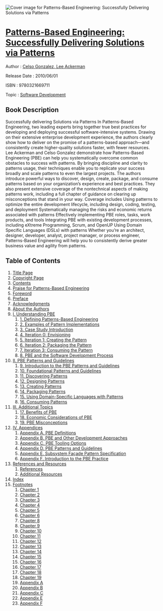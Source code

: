 ![Cover image for Patterns-Based Engineering: Successfully Delivering Solutions via Patterns](https://imgdetail.ebookreading.net/cover/cover/software_development/EB9780321669711.jpg)

[Patterns-Based Engineering: Successfully Delivering Solutions via Patterns](https://ebookreading.net/view/book/Patterns-Based+Engineering%3A+Successfully+Delivering+Solutions+via+Patterns-EB9780321669711_1.html "Patterns-Based Engineering: Successfully Delivering Solutions via Patterns")
====================================================================================================================

Author : [Celso Gonzalez](https://ebookreading.net/search/author/Celso+Gonzalez),[ Lee Ackerman](https://ebookreading.net/search/author/+Lee+Ackerman)

Release Date : 2010/06/01

ISBN : 9780321669711

Topic : [Software Development](https://ebookreading.net/search/category/software-development)

Book Description
-----------------

Successfully delivering Solutions via Patterns
In Patterns-Based Engineering, two leading experts bring together true best practices for developing and deploying successful software-intensive systems. Drawing on their extensive enterprise development experience, the authors clearly show how to deliver on the promise of a patterns-based approach—and consistently create higher-quality solutions faster, with fewer resources.
Lee Ackerman and Celso Gonzalez demonstrate how Patterns-Based Engineering (PBE) can help you systematically overcome common obstacles to success with patterns. By bringing discipline and clarity to patterns usage, their techniques enable you to replicate your success broadly and scale patterns to even the largest projects.
The authors introduce powerful ways to discover, design, create, package, and consume patterns based on your organization’s experience and best practices. They also present extensive coverage of the nontechnical aspects of making patterns work, including a full chapter of guidance on clearing up misconceptions that stand in your way. Coverage includes
Using patterns to optimize the entire development lifecycle, including design, coding, testing, and deployment
Systematically managing the risks and economic returns associated with patterns
Effectively implementing PBE roles, tasks, work products, and tools
Integrating PBE with existing development processes, including eXtreme Programming, Scrum, and OpenUP
Using Domain Specific Languages (DSLs) with patterns
Whether you’re an architect, designer, developer, analyst, project manager, or process engineer, Patterns-Based Engineering will help you to consistently derive greater business value and agility from patterns.
              
Table of Contents
-----------------

1. [Title Page](https://ebookreading.net/view/book/Patterns-Based+Engineering%3A+Successfully+Delivering+Solutions+via+Patterns-EB9780321669711_3.html)
1. [Copyright Page](https://ebookreading.net/view/book/Patterns-Based+Engineering%3A+Successfully+Delivering+Solutions+via+Patterns-EB9780321669711_4.html)
1. [Contents](https://ebookreading.net/view/book/Patterns-Based+Engineering%3A+Successfully+Delivering+Solutions+via+Patterns-EB9780321669711_6.html)
1. [Praise for Patterns-Based Engineering](https://ebookreading.net/view/book/Patterns-Based+Engineering%3A+Successfully+Delivering+Solutions+via+Patterns-EB9780321669711_2.html)
1. [Foreword](https://ebookreading.net/view/book/Patterns-Based+Engineering%3A+Successfully+Delivering+Solutions+via+Patterns-EB9780321669711_7.html)
1. [Preface](https://ebookreading.net/view/book/Patterns-Based+Engineering%3A+Successfully+Delivering+Solutions+via+Patterns-EB9780321669711_8.html)
1. [Acknowledgments](https://ebookreading.net/view/book/Patterns-Based+Engineering%3A+Successfully+Delivering+Solutions+via+Patterns-EB9780321669711_9.html)
1. [About the Authors](https://ebookreading.net/view/book/Patterns-Based+Engineering%3A+Successfully+Delivering+Solutions+via+Patterns-EB9780321669711_10.html)
1. [I. Understanding PBE](https://ebookreading.net/view/book/Patterns-Based+Engineering%3A+Successfully+Delivering+Solutions+via+Patterns-EB9780321669711_11.html)
    1. [1. Defining Patterns-Based Engineering](https://ebookreading.net/view/book/Patterns-Based+Engineering%3A+Successfully+Delivering+Solutions+via+Patterns-EB9780321669711_12.html)
    1. [2. Examples of Pattern Implementations](https://ebookreading.net/view/book/Patterns-Based+Engineering%3A+Successfully+Delivering+Solutions+via+Patterns-EB9780321669711_13.html)
    1. [3. Case Study Introduction](https://ebookreading.net/view/book/Patterns-Based+Engineering%3A+Successfully+Delivering+Solutions+via+Patterns-EB9780321669711_14.html)
    1. [4. Iteration 0: Envisioning](https://ebookreading.net/view/book/Patterns-Based+Engineering%3A+Successfully+Delivering+Solutions+via+Patterns-EB9780321669711_15.html)
    1. [5. Iteration 1: Creating the Pattern](https://ebookreading.net/view/book/Patterns-Based+Engineering%3A+Successfully+Delivering+Solutions+via+Patterns-EB9780321669711_16.html)
    1. [6. Iteration 2: Packaging the Pattern](https://ebookreading.net/view/book/Patterns-Based+Engineering%3A+Successfully+Delivering+Solutions+via+Patterns-EB9780321669711_17.html)
    1. [7. Iteration 3: Consuming the Pattern](https://ebookreading.net/view/book/Patterns-Based+Engineering%3A+Successfully+Delivering+Solutions+via+Patterns-EB9780321669711_18.html)
    1. [8. PBE and the Software Development Process](https://ebookreading.net/view/book/Patterns-Based+Engineering%3A+Successfully+Delivering+Solutions+via+Patterns-EB9780321669711_19.html)
1. [II. PBE Patterns and Guidelines](https://ebookreading.net/view/book/Patterns-Based+Engineering%3A+Successfully+Delivering+Solutions+via+Patterns-EB9780321669711_20.html)
    1. [9. Introduction to the PBE Patterns and Guidelines](https://ebookreading.net/view/book/Patterns-Based+Engineering%3A+Successfully+Delivering+Solutions+via+Patterns-EB9780321669711_21.html)
    1. [10. Foundational Patterns and Guidelines](https://ebookreading.net/view/book/Patterns-Based+Engineering%3A+Successfully+Delivering+Solutions+via+Patterns-EB9780321669711_22.html)
    1. [11. Discovering Patterns](https://ebookreading.net/view/book/Patterns-Based+Engineering%3A+Successfully+Delivering+Solutions+via+Patterns-EB9780321669711_23.html)
    1. [12. Designing Patterns](https://ebookreading.net/view/book/Patterns-Based+Engineering%3A+Successfully+Delivering+Solutions+via+Patterns-EB9780321669711_24.html)
    1. [13. Creating Patterns](https://ebookreading.net/view/book/Patterns-Based+Engineering%3A+Successfully+Delivering+Solutions+via+Patterns-EB9780321669711_25.html)
    1. [14. Packaging Patterns](https://ebookreading.net/view/book/Patterns-Based+Engineering%3A+Successfully+Delivering+Solutions+via+Patterns-EB9780321669711_26.html)
    1. [15. Using Domain-Specific Languages with Patterns](https://ebookreading.net/view/book/Patterns-Based+Engineering%3A+Successfully+Delivering+Solutions+via+Patterns-EB9780321669711_27.html)
    1. [16. Consuming Patterns](https://ebookreading.net/view/book/Patterns-Based+Engineering%3A+Successfully+Delivering+Solutions+via+Patterns-EB9780321669711_28.html)
1. [III. Additional Topics](https://ebookreading.net/view/book/Patterns-Based+Engineering%3A+Successfully+Delivering+Solutions+via+Patterns-EB9780321669711_29.html)
    1. [17. Benefits of PBE](https://ebookreading.net/view/book/Patterns-Based+Engineering%3A+Successfully+Delivering+Solutions+via+Patterns-EB9780321669711_30.html)
    1. [18. Economic Considerations of PBE](https://ebookreading.net/view/book/Patterns-Based+Engineering%3A+Successfully+Delivering+Solutions+via+Patterns-EB9780321669711_31.html)
    1. [19. PBE Misconceptions](https://ebookreading.net/view/book/Patterns-Based+Engineering%3A+Successfully+Delivering+Solutions+via+Patterns-EB9780321669711_32.html)
1. [IV. Appendices](https://ebookreading.net/view/book/Patterns-Based+Engineering%3A+Successfully+Delivering+Solutions+via+Patterns-EB9780321669711_33.html)
    1. [Appendix A. PBE Definitions](https://ebookreading.net/view/book/Patterns-Based+Engineering%3A+Successfully+Delivering+Solutions+via+Patterns-EB9780321669711_34.html)
    1. [Appendix B. PBE and Other Development Approaches](https://ebookreading.net/view/book/Patterns-Based+Engineering%3A+Successfully+Delivering+Solutions+via+Patterns-EB9780321669711_35.html)
    1. [Appendix C. PBE Tooling Options](https://ebookreading.net/view/book/Patterns-Based+Engineering%3A+Successfully+Delivering+Solutions+via+Patterns-EB9780321669711_36.html)
    1. [Appendix D. PBE Patterns and Guidelines](https://ebookreading.net/view/book/Patterns-Based+Engineering%3A+Successfully+Delivering+Solutions+via+Patterns-EB9780321669711_37.html)
    1. [Appendix E. Subsystem Façade Pattern Specification](https://ebookreading.net/view/book/Patterns-Based+Engineering%3A+Successfully+Delivering+Solutions+via+Patterns-EB9780321669711_38.html)
    1. [Appendix F. Introduction to the PBE Practice](https://ebookreading.net/view/book/Patterns-Based+Engineering%3A+Successfully+Delivering+Solutions+via+Patterns-EB9780321669711_39.html)
1. [References and Resources](https://ebookreading.net/view/book/Patterns-Based+Engineering%3A+Successfully+Delivering+Solutions+via+Patterns-EB9780321669711_40.html)
    1. [References](https://ebookreading.net/view/book/Patterns-Based+Engineering%3A+Successfully+Delivering+Solutions+via+Patterns-EB9780321669711_40.html#bib01div01)
    1. [Additional Resources](https://ebookreading.net/view/book/Patterns-Based+Engineering%3A+Successfully+Delivering+Solutions+via+Patterns-EB9780321669711_40.html#bib01div02)
1. [Index](https://ebookreading.net/view/book/Patterns-Based+Engineering%3A+Successfully+Delivering+Solutions+via+Patterns-EB9780321669711_41.html)
1. [Footnotes](https://ebookreading.net/view/book/Patterns-Based+Engineering%3A+Successfully+Delivering+Solutions+via+Patterns-EB9780321669711_42.html)
    1. [Chapter 1](https://ebookreading.net/view/book/Patterns-Based+Engineering%3A+Successfully+Delivering+Solutions+via+Patterns-EB9780321669711_42.html#ftn.ch01fn01)
    1. [Chapter 2](https://ebookreading.net/view/book/Patterns-Based+Engineering%3A+Successfully+Delivering+Solutions+via+Patterns-EB9780321669711_42.html#ftn.ch02fn01)
    1. [Chapter 3](https://ebookreading.net/view/book/Patterns-Based+Engineering%3A+Successfully+Delivering+Solutions+via+Patterns-EB9780321669711_42.html#ftn.ch03fn01)
    1. [Chapter 4](https://ebookreading.net/view/book/Patterns-Based+Engineering%3A+Successfully+Delivering+Solutions+via+Patterns-EB9780321669711_42.html#ftn.ch04fn01)
    1. [Chapter 5](https://ebookreading.net/view/book/Patterns-Based+Engineering%3A+Successfully+Delivering+Solutions+via+Patterns-EB9780321669711_42.html#ftn.ch05fn01)
    1. [Chapter 6](https://ebookreading.net/view/book/Patterns-Based+Engineering%3A+Successfully+Delivering+Solutions+via+Patterns-EB9780321669711_42.html#ftn.ch06fn01)
    1. [Chapter 8](https://ebookreading.net/view/book/Patterns-Based+Engineering%3A+Successfully+Delivering+Solutions+via+Patterns-EB9780321669711_42.html#ftn.ch08fn01)
    1. [Chapter 9](https://ebookreading.net/view/book/Patterns-Based+Engineering%3A+Successfully+Delivering+Solutions+via+Patterns-EB9780321669711_42.html#ftn.ch09fn01)
    1. [Chapter 10](https://ebookreading.net/view/book/Patterns-Based+Engineering%3A+Successfully+Delivering+Solutions+via+Patterns-EB9780321669711_42.html#ftn.ch10fn01)
    1. [Chapter 11](https://ebookreading.net/view/book/Patterns-Based+Engineering%3A+Successfully+Delivering+Solutions+via+Patterns-EB9780321669711_42.html#ftn.ch11fn01)
    1. [Chapter 12](https://ebookreading.net/view/book/Patterns-Based+Engineering%3A+Successfully+Delivering+Solutions+via+Patterns-EB9780321669711_42.html#ftn.ch12fn01)
    1. [Chapter 13](https://ebookreading.net/view/book/Patterns-Based+Engineering%3A+Successfully+Delivering+Solutions+via+Patterns-EB9780321669711_42.html#ftn.ch13fn01)
    1. [Chapter 14](https://ebookreading.net/view/book/Patterns-Based+Engineering%3A+Successfully+Delivering+Solutions+via+Patterns-EB9780321669711_42.html#ftn.ch14fn01)
    1. [Chapter 15](https://ebookreading.net/view/book/Patterns-Based+Engineering%3A+Successfully+Delivering+Solutions+via+Patterns-EB9780321669711_42.html#ftn.ch15fn01)
    1. [Chapter 16](https://ebookreading.net/view/book/Patterns-Based+Engineering%3A+Successfully+Delivering+Solutions+via+Patterns-EB9780321669711_42.html#ftn.ch16fn01)
    1. [Chapter 17](https://ebookreading.net/view/book/Patterns-Based+Engineering%3A+Successfully+Delivering+Solutions+via+Patterns-EB9780321669711_42.html#ftn.ch17fn01)
    1. [Chapter 18](https://ebookreading.net/view/book/Patterns-Based+Engineering%3A+Successfully+Delivering+Solutions+via+Patterns-EB9780321669711_42.html#ftn.ch18fn01)
    1. [Chapter 19](https://ebookreading.net/view/book/Patterns-Based+Engineering%3A+Successfully+Delivering+Solutions+via+Patterns-EB9780321669711_42.html#ftn.ch19fn01)
    1. [Appendix A](https://ebookreading.net/view/book/Patterns-Based+Engineering%3A+Successfully+Delivering+Solutions+via+Patterns-EB9780321669711_42.html#ftn.app01fn01)
    1. [Appendix B](https://ebookreading.net/view/book/Patterns-Based+Engineering%3A+Successfully+Delivering+Solutions+via+Patterns-EB9780321669711_42.html#ftn.app02fn01)
    1. [Appendix C](https://ebookreading.net/view/book/Patterns-Based+Engineering%3A+Successfully+Delivering+Solutions+via+Patterns-EB9780321669711_42.html#ftn.app03fn01)
    1. [Appendix E](https://ebookreading.net/view/book/Patterns-Based+Engineering%3A+Successfully+Delivering+Solutions+via+Patterns-EB9780321669711_42.html#ftn.app05fn01)
    1. [Appendix F](https://ebookreading.net/view/book/Patterns-Based+Engineering%3A+Successfully+Delivering+Solutions+via+Patterns-EB9780321669711_42.html#ftn.app06fn01)
